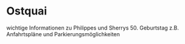 # Ostquai
wichtige Informationen zu Philippes und Sherrys 50. Geburtstag
z.B. Anfahrtspläne und Parkierungsmöglichkeiten
